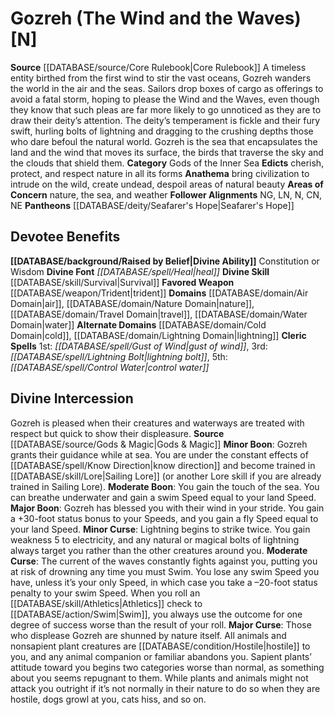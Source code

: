 ﻿---
ability:
- Constitution
- Wisdom
ability_boost:
- Constitution
- Wisdom
alignment: N
deity:
- '[[DATABASE/deity/Gozreh|Gozreh]]'
- '[[DATABASE/deity/Seafarer''s Hope|Seafarer''sHope]]'
deity_category: Gods of the Inner Sea
divine_font: Heal
domain:
- '[[DATABASE/domain/Air Domain|Air]]'
- '[[DATABASE/domain/Cold Domain|Cold]]'
- '[[DATABASE/domain/Lightning Domain|Lightning]]'
- '[[DATABASE/domain/Nature Domain|Nature]]'
- '[[DATABASE/domain/Travel Domain|Travel]]'
- '[[DATABASE/domain/Water Domain|Water]]'
favored_weapon: '[[DATABASE/weapon/Trident|Trident]]'
follower_alignment:
- NG
- LN
- N
- CN
- NE
id: '8'
name: Gozreh
rarity: Common
rus_type_level: null
skill:
- '[[DATABASE/skill/Survival|Survival]]'
source: '[[DATABASE/source/Core Rulebook|Core Rulebook]]'
trait: null
type: Deity

---
# Gozreh (The Wind and the Waves) [N]

**Source** [[DATABASE/source/Core Rulebook|Core Rulebook]] 
A timeless entity birthed from the first wind to stir the vast oceans, Gozreh wanders the world in the air and the seas. Sailors drop boxes of cargo as offerings to avoid a fatal storm, hoping to please the Wind and the Waves, even though they know that such pleas are far more likely to go unnoticed as they are to draw their deity’s attention. The deity’s temperament is fickle and their fury swift, hurling bolts of lightning and dragging to the crushing depths those who dare befoul the natural world. Gozreh is the sea that encapsulates the land and the wind that moves its surface, the birds that traverse the sky and the clouds that shield them.
**Category** Gods of the Inner Sea
**Edicts** cherish, protect, and respect nature in all its forms
**Anathema** bring civilization to intrude on the wild, create undead, despoil areas of natural beauty
**Areas of Concern** nature, the sea, and weather
**Follower Alignments** NG, LN, N, CN, NE
**Pantheons** [[DATABASE/deity/Seafarer's Hope|Seafarer's Hope]]

## Devotee Benefits

**[[DATABASE/background/Raised by Belief|Divine Ability]]** Constitution or Wisdom
**Divine Font** _[[DATABASE/spell/Heal|heal]]_
**Divine Skill** [[DATABASE/skill/Survival|Survival]]
**Favored Weapon** [[DATABASE/weapon/Trident|trident]]
**Domains** [[DATABASE/domain/Air Domain|air]], [[DATABASE/domain/Nature Domain|nature]], [[DATABASE/domain/Travel Domain|travel]], [[DATABASE/domain/Water Domain|water]]
**Alternate Domains** [[DATABASE/domain/Cold Domain|cold]], [[DATABASE/domain/Lightning Domain|lightning]]
**Cleric Spells** 1st: _[[DATABASE/spell/Gust of Wind|gust of wind]]_, 3rd: _[[DATABASE/spell/Lightning Bolt|lightning bolt]]_, 5th: _[[DATABASE/spell/Control Water|control water]]_

## Divine Intercession

Gozreh is pleased when their creatures and waterways are treated with respect but quick to show their displeasure.
**Source** [[DATABASE/source/Gods & Magic|Gods & Magic]] 
**Minor Boon**: Gozreh grants their guidance while at sea. You are under the constant effects of [[DATABASE/spell/Know Direction|know direction]] and become trained in [[DATABASE/skill/Lore|Sailing Lore]] (or another Lore skill if you are already trained in Sailing Lore).
**Moderate Boon**: You gain the touch of the sea. You can breathe underwater and gain a swim Speed equal to your land Speed.
**Major Boon**: Gozreh has blessed you with their wind in your stride. You gain a +30-foot status bonus to your Speeds, and you gain a fly Speed equal to your land Speed.
**Minor Curse**: Lightning begins to strike twice. You gain weakness 5 to electricity, and any natural or magical bolts of lightning always target you rather than the other creatures around you.
**Moderate Curse**: The current of the waves constantly fights against you, putting you at risk of drowning any time you must Swim. You lose any swim Speed you have, unless it’s your only Speed, in which case you take a –20-foot status penalty to your swim Speed. When you roll an [[DATABASE/skill/Athletics|Athletics]] check to [[DATABASE/action/Swim|Swim]], you always use the outcome for one degree of success worse than the result of your roll.
**Major Curse**: Those who displease Gozreh are shunned by nature itself. All animals and nonsapient plant creatures are [[DATABASE/condition/Hostile|hostile]] to you, and any animal companion or familiar abandons you. Sapient plants’ attitude toward you begins two categories worse than normal, as something about you seems repugnant to them. While plants and animals might not attack you outright if it’s not normally in their nature to do so when they are hostile, dogs growl at you, cats hiss, and so on.